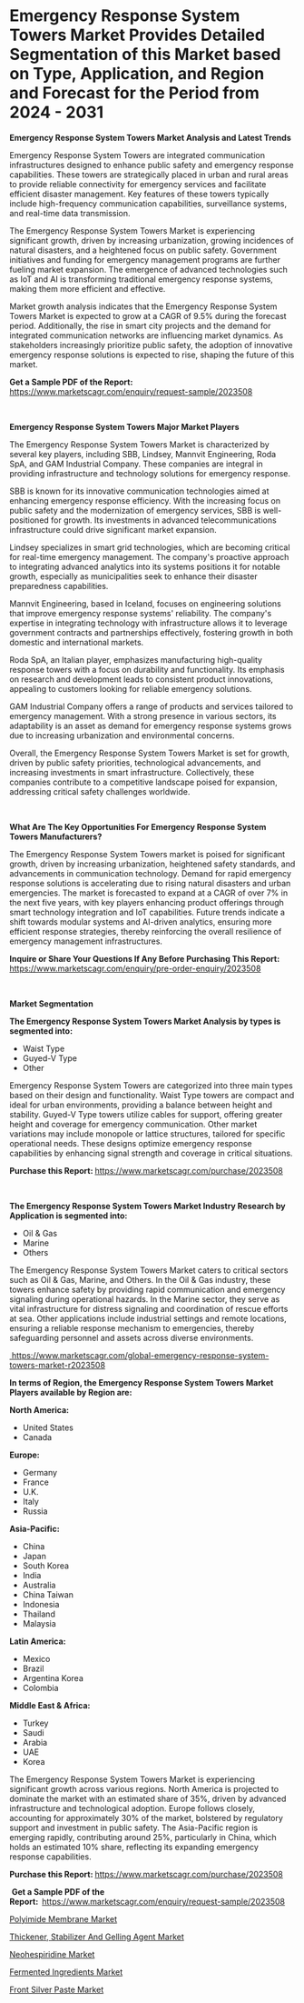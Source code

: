 <p><h1>Emergency Response System Towers Market Provides Detailed Segmentation of this Market based on Type, Application, and Region and Forecast for the Period from 2024 - 2031</h1></p><p><strong>Emergency Response System Towers Market Analysis and Latest Trends</strong></p>
<p><p>Emergency Response System Towers are integrated communication infrastructures designed to enhance public safety and emergency response capabilities. These towers are strategically placed in urban and rural areas to provide reliable connectivity for emergency services and facilitate efficient disaster management. Key features of these towers typically include high-frequency communication capabilities, surveillance systems, and real-time data transmission.</p><p>The Emergency Response System Towers Market is experiencing significant growth, driven by increasing urbanization, growing incidences of natural disasters, and a heightened focus on public safety. Government initiatives and funding for emergency management programs are further fueling market expansion. The emergence of advanced technologies such as IoT and AI is transforming traditional emergency response systems, making them more efficient and effective.</p><p>Market growth analysis indicates that the Emergency Response System Towers Market is expected to grow at a CAGR of 9.5% during the forecast period. Additionally, the rise in smart city projects and the demand for integrated communication networks are influencing market dynamics. As stakeholders increasingly prioritize public safety, the adoption of innovative emergency response solutions is expected to rise, shaping the future of this market.</p></p>
<p><strong>Get a Sample PDF of the Report:&nbsp;</strong> <a href="https://www.marketscagr.com/enquiry/request-sample/2023508?utm_campaign=1801&utm_medium=2&utm_source=Github&utm_content=ia&utm_term=28102024&utm_id=emergency-response-system-towers">https://www.marketscagr.com/enquiry/request-sample/2023508</a></p>
<p>&nbsp;</p>
<p><strong>Emergency Response System Towers Major Market Players</strong></p>
<p><p>The Emergency Response System Towers Market is characterized by several key players, including SBB, Lindsey, Mannvit Engineering, Roda SpA, and GAM Industrial Company. These companies are integral in providing infrastructure and technology solutions for emergency response.</p><p>SBB is known for its innovative communication technologies aimed at enhancing emergency response efficiency. With the increasing focus on public safety and the modernization of emergency services, SBB is well-positioned for growth. Its investments in advanced telecommunications infrastructure could drive significant market expansion.</p><p>Lindsey specializes in smart grid technologies, which are becoming critical for real-time emergency management. The company's proactive approach to integrating advanced analytics into its systems positions it for notable growth, especially as municipalities seek to enhance their disaster preparedness capabilities.</p><p>Mannvit Engineering, based in Iceland, focuses on engineering solutions that improve emergency response systems' reliability. The company's expertise in integrating technology with infrastructure allows it to leverage government contracts and partnerships effectively, fostering growth in both domestic and international markets.</p><p>Roda SpA, an Italian player, emphasizes manufacturing high-quality response towers with a focus on durability and functionality. Its emphasis on research and development leads to consistent product innovations, appealing to customers looking for reliable emergency solutions.</p><p>GAM Industrial Company offers a range of products and services tailored to emergency management. With a strong presence in various sectors, its adaptability is an asset as demand for emergency response systems grows due to increasing urbanization and environmental concerns.</p><p>Overall, the Emergency Response System Towers Market is set for growth, driven by public safety priorities, technological advancements, and increasing investments in smart infrastructure. Collectively, these companies contribute to a competitive landscape poised for expansion, addressing critical safety challenges worldwide.</p></p>
<p>&nbsp;</p>
<p><strong>What Are The Key Opportunities For Emergency Response System Towers Manufacturers?</strong></p>
<p><p>The Emergency Response System Towers market is poised for significant growth, driven by increasing urbanization, heightened safety standards, and advancements in communication technology. Demand for rapid emergency response solutions is accelerating due to rising natural disasters and urban emergencies. The market is forecasted to expand at a CAGR of over 7% in the next five years, with key players enhancing product offerings through smart technology integration and IoT capabilities. Future trends indicate a shift towards modular systems and AI-driven analytics, ensuring more efficient response strategies, thereby reinforcing the overall resilience of emergency management infrastructures.</p></p>
<p><strong>Inquire or Share Your Questions If Any Before Purchasing This Report:</strong> <a href="https://www.marketscagr.com/enquiry/pre-order-enquiry/2023508?utm_campaign=1801&utm_medium=2&utm_source=Github&utm_content=ia&utm_term=28102024&utm_id=emergency-response-system-towers">https://www.marketscagr.com/enquiry/pre-order-enquiry/2023508</a></p>
<p>&nbsp;</p>
<p><strong>Market Segmentation</strong></p>
<p><strong>The Emergency Response System Towers Market Analysis by types is segmented into:</strong></p>
<p><ul><li>Waist Type</li><li>Guyed-V Type</li><li>Other</li></ul></p>
<p><p>Emergency Response System Towers are categorized into three main types based on their design and functionality. Waist Type towers are compact and ideal for urban environments, providing a balance between height and stability. Guyed-V Type towers utilize cables for support, offering greater height and coverage for emergency communication. Other market variations may include monopole or lattice structures, tailored for specific operational needs. These designs optimize emergency response capabilities by enhancing signal strength and coverage in critical situations.</p></p>
<p><strong>Purchase this Report:&nbsp;</strong><a href="https://www.marketscagr.com/purchase/2023508?utm_campaign=1801&utm_medium=2&utm_source=Github&utm_content=ia&utm_term=28102024&utm_id=emergency-response-system-towers">https://www.marketscagr.com/purchase/2023508</a></p>
<p>&nbsp;</p>
<p><strong>The Emergency Response System Towers Market Industry Research by Application is segmented into:</strong></p>
<p><ul><li>Oil & Gas</li><li>Marine</li><li>Others</li></ul></p>
<p><p>The Emergency Response System Towers Market caters to critical sectors such as Oil & Gas, Marine, and Others. In the Oil & Gas industry, these towers enhance safety by providing rapid communication and emergency signaling during operational hazards. In the Marine sector, they serve as vital infrastructure for distress signaling and coordination of rescue efforts at sea. Other applications include industrial settings and remote locations, ensuring a reliable response mechanism to emergencies, thereby safeguarding personnel and assets across diverse environments.</p></p>
<p><a href="https://www.marketscagr.com/global-emergency-response-system-towers-market-r2023508?utm_campaign=1801&utm_medium=2&utm_source=Github&utm_content=ia&utm_term=28102024&utm_id=emergency-response-system-towers">&nbsp;https://www.marketscagr.com/global-emergency-response-system-towers-market-r2023508</a></p>
<p><strong>In terms of Region, the Emergency Response System Towers Market Players available by Region are:</strong></p>
<p>
    <p> <strong> North America: </strong>
        <ul>
            <li>United States</li>
            <li>Canada</li>
        </ul>
        </p> 
    <p> <strong> Europe: </strong>
        <ul>
            <li>Germany</li>
            <li>France</li>
            <li>U.K.</li>
            <li>Italy</li>
            <li>Russia</li>
        </ul>
        </p> 
    <p> <strong> Asia-Pacific: </strong>
        <ul>
            <li>China</li>
            <li>Japan</li>
            <li>South Korea</li>
            <li>India</li>
            <li>Australia</li>
            <li>China Taiwan</li>
            <li>Indonesia</li>
            <li>Thailand</li>
            <li>Malaysia</li>
        </ul>
        </p> 
    <p> <strong> Latin America: </strong>
        <ul>
            <li>Mexico</li>
            <li>Brazil</li>
            <li>Argentina Korea</li>
            <li>Colombia</li>
        </ul>
        </p> 
    <p> <strong> Middle East & Africa: </strong>
        <ul>
            <li>Turkey</li>
            <li>Saudi</li>
            <li>Arabia</li>
            <li>UAE</li>
            <li>Korea</li>
        </ul>
    </p>
    </p>
<p><p>The Emergency Response System Towers Market is experiencing significant growth across various regions. North America is projected to dominate the market with an estimated share of 35%, driven by advanced infrastructure and technological adoption. Europe follows closely, accounting for approximately 30% of the market, bolstered by regulatory support and investment in public safety. The Asia-Pacific region is emerging rapidly, contributing around 25%, particularly in China, which holds an estimated 10% share, reflecting its expanding emergency response capabilities.</p></p>
<p><strong>Purchase this Report: </strong><a href="https://www.marketscagr.com/purchase/2023508?utm_campaign=1801&utm_medium=2&utm_source=Github&utm_content=ia&utm_term=28102024&utm_id=emergency-response-system-towers">https://www.marketscagr.com/purchase/2023508</a></p>
<p>&nbsp;<strong>Get a Sample PDF of the Report:&nbsp;&nbsp;</strong><a href="https://www.marketscagr.com/enquiry/request-sample/2023508?utm_campaign=1801&utm_medium=2&utm_source=Github&utm_content=ia&utm_term=28102024&utm_id=emergency-response-system-towers">https://www.marketscagr.com/enquiry/request-sample/2023508</a></p>
<p><strong></strong></p>
<p><p><a href="https://www.linkedin.com/pulse/polyimide-membrane-market-dynamics-application-types-emerging-z3gwf?trk=public_post_embed_feed-article-content&utm_campaign=1801&utm_medium=2&utm_source=Github&utm_content=ia&utm_term=28102024&utm_id=emergency-response-system-towers">Polyimide Membrane Market</a></p><p><a href="https://www.linkedin.com/pulse/emerging-technologies-reshaping-thickener-stabilizer-gelling-agent-tjitf?trk=public_post_embed_feed-article-content&utm_campaign=1801&utm_medium=2&utm_source=Github&utm_content=ia&utm_term=28102024&utm_id=emergency-response-system-towers">Thickener, Stabilizer And Gelling Agent Market</a></p><p><a href="https://www.linkedin.com/pulse/neohespiridine-market-ecosystem-competitive-landscape-strategic-61aoe?utm_campaign=1801&utm_medium=2&utm_source=Github&utm_content=ia&utm_term=28102024&utm_id=emergency-response-system-towers">Neohespiridine Market</a></p><p><a href="https://www.linkedin.com/pulse/fermented-ingredients-market-size-share-analysis-growth-honif?utm_campaign=1801&utm_medium=2&utm_source=Github&utm_content=ia&utm_term=28102024&utm_id=emergency-response-system-towers">Fermented Ingredients Market</a></p><p><a href="https://www.linkedin.com/pulse/comprehensive-front-silver-paste-market-report-regional-asdkf?trk=public_post_embed_feed-article-content&utm_campaign=1801&utm_medium=2&utm_source=Github&utm_content=ia&utm_term=28102024&utm_id=emergency-response-system-towers">Front Silver Paste Market</a></p></p>